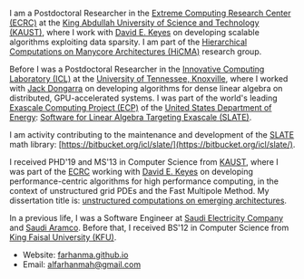 I am a Postdoctoral Researcher in the
[Extreme Computing Research Center (ECRC)](https://ecrc.kaust.edu.sa) at the
[King Abdullah University of Science and Technology (KAUST)](https://kaust.edu.sa/en),
where I work with [David E. Keyes](https://www.kaust.edu.sa/en/study/faculty/david-keyes)
on developing scalable algorithms exploiting data sparsity. I am part of the
[Hierarchical Computations on Manycore Architectures (HiCMA)](https://cemse.kaust.edu.sa/hicma)
research group.

Before I was a Postdoctoral Researcher in the
[Innovative Computing Laboratory (ICL)](http://www.icl.utk.edu/) at the
[University of Tennessee, Knoxville](https://utk.edu/), where I worked with
[Jack Dongarra](http://www.netlib.org/utk/people/JackDongarra/) on developing
algorithms for dense linear algebra on distributed, GPU-accelerated systems.
I was part of the world's leading
[Exascale Computing Project (ECP)](https://www.exascaleproject.org/) of the
[United States Department of Energy](https://www.energy.gov/):
[Software for Linear Algebra Targeting Exascale (SLATE)](http://icl.utk.edu/slate/).

I am activity contributing to the maintenance and development of the
[SLATE](http://icl.utk.edu/slate/) math library:
[https://bitbucket.org/icl/slate/](https://bitbucket.org/icl/slate/).

I received PHD'19 and MS'13 in Computer Science from
[KAUST](https://kaust.edu.sa/en), where I was part of the
[ECRC](https://ecrc.kaust.edu.sa) working with
[David E. Keyes](https://www.kaust.edu.sa/en/study/faculty/david-keyes) on
developing performance-centric algorithms for high performance computing,
in the context of unstructured grid PDEs and the Fast Multipole Method.
My dissertation title is:
[unstructured computations on emerging architectures](https://repository.kaust.edu.sa/handle/10754/644902).

In a previous life, I was a Software Engineer at
[Saudi Electricity Company](https://www.se.com.sa/en-us/Pages/home.aspx) and
[Saudi Aramco](https://www.aramco.com/). Before that, I received BS'12 in
Computer Science from [King Faisal University (KFU)](https://www.kfu.edu.sa/sites/Home/Default.aspx).

   * Website: [farhanma.github.io](https://farhanma.github.io/)
   * Email: alfarhanmah@gmail.com
